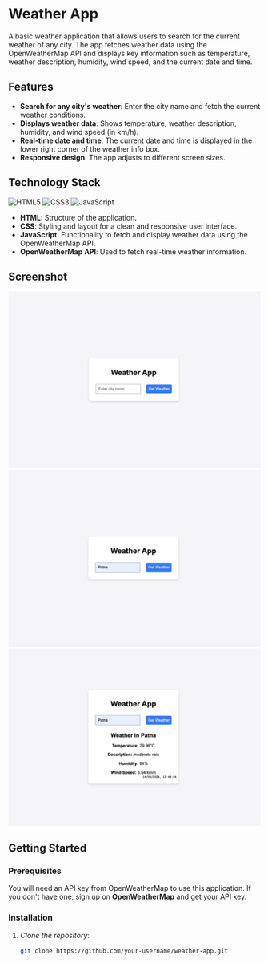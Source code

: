 # Weather App

A basic weather application that allows users to search for the current weather of any city. The app fetches weather data using the OpenWeatherMap API and displays key information such as temperature, weather description, humidity, wind speed, and the current date and time.

## Features

- **Search for any city's weather**: Enter the city name and fetch the current weather conditions.
- **Displays weather data**: Shows temperature, weather description, humidity, and wind speed (in km/h).
- **Real-time date and time**: The current date and time is displayed in the lower right corner of the weather info box.
- **Responsive design**: The app adjusts to different screen sizes.

## Technology Stack
![HTML5](https://img.shields.io/badge/html5-%23E34F26.svg?style=for-the-badge&logo=html5&logoColor=white) ![CSS3](https://img.shields.io/badge/css3-%231572B6.svg?style=for-the-badge&logo=css3&logoColor=white)  ![JavaScript](https://img.shields.io/badge/javascript-%23323330.svg?style=for-the-badge&logo=javascript&logoColor=%23F7DF1E) 

- **HTML**: Structure of the application.
- **CSS**: Styling and layout for a clean and responsive user interface.
- **JavaScript**: Functionality to fetch and display weather data using the OpenWeatherMap API.
- **OpenWeatherMap API**: Used to fetch real-time weather information.

## Screenshot

![Weather App Screenshot](Img1.png)
![Weather App Screenshot](Img2.png)
![Weather App Screenshot](Img3.png)<!-- Add your screenshot image file to the root directory -->

## Getting Started

### Prerequisites

You will need an API key from OpenWeatherMap to use this application. If you don't have one, sign up on **[OpenWeatherMap](https://home.openweathermap.org/users/sign_up)** and get your API key.

### Installation

1. _Clone the repository_:
   ```bash
   git clone https://github.com/your-username/weather-app.git
   ```
